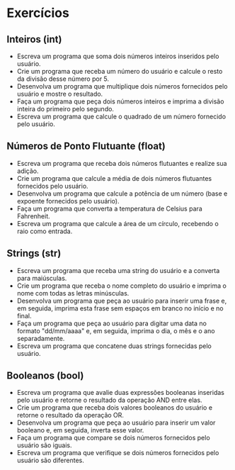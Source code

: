 # Exercícios

## Inteiros (int)
- Escreva um programa que soma dois números inteiros inseridos pelo usuário.
- Crie um programa que receba um número do usuário e calcule o resto da divisão desse número por 5.
- Desenvolva um programa que multiplique dois números fornecidos pelo usuário e mostre o resultado.
- Faça um programa que peça dois números inteiros e imprima a divisão inteira do primeiro pelo segundo.
- Escreva um programa que calcule o quadrado de um número fornecido pelo usuário.

## Números de Ponto Flutuante (float)
- Escreva um programa que receba dois números flutuantes e realize sua adição.
- Crie um programa que calcule a média de dois números flutuantes fornecidos pelo usuário.
- Desenvolva um programa que calcule a potência de um número (base e expoente fornecidos pelo usuário).
- Faça um programa que converta a temperatura de Celsius para Fahrenheit.
- Escreva um programa que calcule a área de um círculo, recebendo o raio como entrada.

## Strings (str)
- Escreva um programa que receba uma string do usuário e a converta para maiúsculas.
- Crie um programa que receba o nome completo do usuário e imprima o nome com todas as letras minúsculas.
- Desenvolva um programa que peça ao usuário para inserir uma frase e, em seguida, imprima esta frase sem espaços em branco no início e no final.
- Faça um programa que peça ao usuário para digitar uma data no formato "dd/mm/aaaa" e, em seguida, imprima o dia, o mês e o ano separadamente.
- Escreva um programa que concatene duas strings fornecidas pelo usuário.

## Booleanos (bool)
- Escreva um programa que avalie duas expressões booleanas inseridas pelo usuário e retorne o resultado da operação AND entre elas.
- Crie um programa que receba dois valores booleanos do usuário e retorne o resultado da operação OR.
- Desenvolva um programa que peça ao usuário para inserir um valor booleano e, em seguida, inverta esse valor.
- Faça um programa que compare se dois números fornecidos pelo usuário são iguais.
- Escreva um programa que verifique se dois números fornecidos pelo usuário são diferentes.